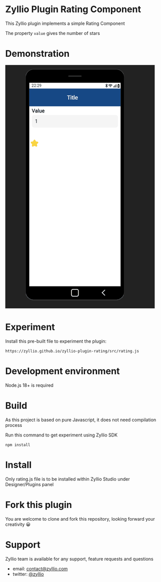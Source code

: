 # Zyllio Plugin Rating Component

This Zyllio plugin implements a simple Rating Component

The property `value` gives the number of stars

# Demonstration

<img src="./snapshots/demo.gif">

# Experiment

Install this pre-built file to experiment the plugin:
```
https://zyllio.github.io/zyllio-plugin-rating/src/rating.js
```

# Development environment

Node.js 18+ is required

# Build

As this project is based on pure Javascript, it does not need compilation process

Run this command to get experiment using Zyllio SDK 

```shell
npm install
```

# Install

Only rating.js file is to be installed within Zyllio Studio under Designer/Plugins panel

# Fork this plugin

You are welcome to clone and fork this repository, looking forward your creativity 😀

# Support

Zyllio team is available for any support, feature requests and questions

- email: contact@zyllio.com
- twitter: [@zyllio](https://twitter.com/zyllio) 
